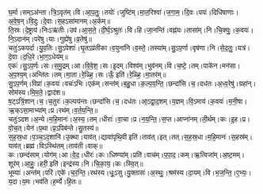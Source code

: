 

  
घ॒र्मा।सम्ऽअ॑न्ता।त्रि॒ऽवृत॑म्।वि।आ॒प॒तुः॒।तयोः॑।जुष्टि॑म्।मा॒त॒रिश्वा॑।ज॒गा॒म॒।दि॒वः।पयः॑।दिधि॑षाणाः।अ॒वे॒ष॒न्।वि॒दुः।दे॒वाः।स॒हऽसा॑मानम्।अ॒र्कम्॥  
ति॒स्रः।दे॒ष्ट्राय॑।निःऽऋ॑तीः।उप॑।आ॒स॒ते॒।दी॒र्घ॒ऽश्रुतः॑।वि।हि।जा॒नन्ति॑।वह्न॑यः।तासा॑म्।नि।चि॒क्युः॒।क॒वयः॑।नि॒ऽदान॑म्।परे॑षु।याः।गुह्ये॑षु।व्र॒तेषु॑॥  
चतुः॑ऽकपर्दा।यु॒व॒तिः।सु॒ऽपेशाः॑।घृ॒तऽप्र॑तीका।व॒युना॑नि।व॒स्ते॒।तस्या॑म्।सु॒ऽप॒र्णा।वृष॑णा।नि।से॒द॒तुः॒।यत्र॑।दे॒वाः।द॒धि॒रे।भा॒ग॒ऽधेय॑म्॥  
एकः॑।सु॒ऽप॒र्णः।सः।स॒मु॒द्रम्।आ।वि॒वे॒श॒।सः।इ॒दम्।विश्व॑म्।भुव॑नम्।वि।च॒ष्टे॒।तम्।पाके॑न।मन॑सा।अ॒प॒श्य॒म्।अन्ति॑तः।तम्।मा॒ता।रे॒ळ्हि॒।सः।ऊँ॒ इति॑।रे॒ळ्हि॒।मा॒तर॑म्॥  
सु॒ऽप॒र्णम्।विप्रा॑।क॒वयः॑।वचः॑ऽभिः।एक॑म्।सन्त॑म्।ब॒हु॒धा।क॒ल्प॒य॒न्ति॒।छन्दां॑सि।च॒।दध॑तः।अ॒ध्व॒रेषु॑।ग्रहा॑न्।सोम॑स्य।मि॒म॒ते॒।द्वाद॑श॥  
ष॒ट्ऽत्रिं॒शान्।च॒।च॒तुरः॑।क॒ल्पय॑न्तः।छन्दां॑सि।च॒।दध॑तः।आ॒ऽद्वा॒द॒शम्।य॒ज्ञम्।वि॒ऽमाय॑।क॒वयः॑।म॒नी॒षा।ऋ॒क्ऽसा॒माभ्या॑म्।प्र।रथ॑म्।व॒र्त॒य॒न्ति॒॥  
चतुः॑ऽदश।अ॒न्ये।म॒हि॒मानः॑।अ॒स्य॒।तम्।धीराः॑।वा॒चा।प्र।न॒य॒न्ति॒।स॒प्त।आप्ना॑नम्।ती॒र्थम्।कः।इ॒ह।प्र।वो॒च॒त्।येन॑।प॒था।प्र॒ऽपिब॑न्ते।सु॒तस्य॑॥  
स॒ह॒स्र॒धा।प॒ञ्च॒ऽद॒शानि॑।उ॒क्था।याव॑त्।द्यावा॑पृथि॒वी इति॑।ताव॑त्।इत्।तत्।स॒ह॒स्र॒धा।म॒हि॒मानः॑।स॒हस्र॑म्।याव॑त्।ब्रह्म॑।विऽस्थि॑तम्।ताव॑ती।वाक्॥  
कः।छन्द॑साम्।योग॑म्।आ।वे॒द॒।धीरः॑।कः।धिष्ण्या॑म्।प्रति॑।वाच॑म्।प॒पा॒द॒।कम्।ऋ॒त्विजा॑म्।अ॒ष्ट॒मम्।शूर॑म्।आ॒हुः॒।हरी॒ इति॑।इन्द्र॑स्य।नि।चि॒का॒य॒।कः।स्वि॒त्॥  
भूम्याः॑।अन्त॑म्।परि॑।एके॑।च॒र॒न्ति॒।रथ॑स्य।धूः॒ऽसु।यु॒क्तासः॑।अ॒स्थुः॒।श्रम॑स्य।दा॒यम्।वि।भ॒ज॒न्ति॒।ए॒भ्यः॒।य॒दा।य॒मः।भव॑ति।ह॒र्म्ये।हि॒तः॥  
